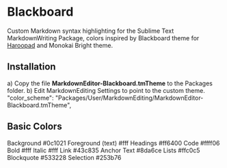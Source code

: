 # Blackboard

Custom Markdown syntax highlighting for the Sublime Text MarkdownWriting Package, colors inspired by Blackboard theme for [Haroopad](http://pad.haroopress.com/) and Monokai Bright theme.

Installation
---
a) Copy the file **MarkdownEditor-Blackboard.tmTheme** to the Packages folder.
b) Edit MarkdownEditing Settings to point to the custom theme.
    "color_scheme": "Packages/User/MarkdownEditing/MarkdownEditor-Blackboard.tmTheme",
    
    
Basic Colors
---
Background #0c1021
Foreground (text) #fff
Headings #ff6400
Code #ffff06
Bold #fff
Italic #fff
Link #43c835
Anchor Text #8da6ce
Lists #ffc0c5
Blockquote #533228
Selection #253b76
